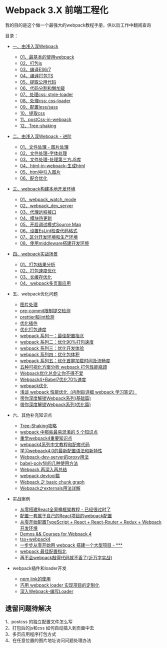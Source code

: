 # Webpack 3.X 前端工程化             

我的目的是这个做一个最强大的webpack教程手册，供以后工作中翻阅查询                

目录：             
- [一、由浅入深Webpack](./01、由浅入深Webpack/README.md#class1)
    - [01、最基本的使用webpack](./01、由浅入深Webpack/README.md#class1-item01)
    - [02、打包js](./01、由浅入深Webpack/README.md#class1-item02)
    - [03、编译ES6/7](./01、由浅入深Webpack/README.md#class1-item03)
    - [04、编译打包TS](./01、由浅入深Webpack/README.md#class1-item04)
    - [05、提取公用代码](./01、由浅入深Webpack/README.md#class1-item05)
    - [06、代码分割和懒加载](./01、由浅入深Webpack/README.md#class1-item06)                 
    - [07、处理css: style-loader](./01、由浅入深Webpack/README.md#class1-item07)
    - [08、处理css: css-loader](./01、由浅入深Webpack/README.md#class1-item08)
    - [09、配置less/sass](./01、由浅入深Webpack/README.md#class1-item09)
    - [10、提取css](./01、由浅入深Webpack/README.md#class1-item10)
    - [11、postCss-in-webpack](./01、由浅入深Webpack/README.md#class1-item11)
    - [12、Tree-shaking](./01、由浅入深Webpack/README.md#class1-item12)
    
- [二、由浅入深Webpack - 进阶](./02、由浅入深Webpack-进阶/README.md#class2)
    - [01、文件处理 - 图片处理](./02、由浅入深Webpack-进阶/README.md#class2-item01)
    - [02、文件处理-字体处理](./02、由浅入深Webpack-进阶/README.md#class2-item02)
    - [03、文件处理-处理第三方JS库](./02、由浅入深Webpack-进阶/README.md#class2-item03)
    - [04、html-in-webpack-生成html](./02、由浅入深Webpack-进阶/README.md#class2-item04)
    - [05、html中引入图片](./02、由浅入深Webpack-进阶/README.md#class2-item05)
    - [06、配合优化](./02、由浅入深Webpack-进阶/README.md#class2-item06)

- [三、webpack构建本地开发环境](./03、webpack构建本地开发环境/README.md#class3)
    - [01、webpack_watch_mode](./03、webpack构建本地开发环境/README.md#class3-item01)
    - [02、webpack_dev_server](./03、webpack构建本地开发环境/README.md#class3-item02)
    - [03、代理远程接口](./03、webpack构建本地开发环境/README.md#class3-item03)
    - [04、模块热更新](./03、webpack构建本地开发环境/README.md#class3-item04)
    - [05、开启调试模式Source Map](./03、webpack构建本地开发环境/README.md#class3-item05)
    - [06、设置EsLint检查代码格式](./03、webpack构建本地开发环境/README.md#class3-item06)
    - [07、区分开发环境和生产环境](./03、webpack构建本地开发环境/README.md#class3-item07)
    - [08、使用middleware搭建开发环境](./03、webpack构建本地开发环境/README.md#class3-item08)
    
- [四、webpack实战场景](./04、webpack实战场景/README.md#class4)
    - [01、打包结果分析](./04、webpack实战场景/README.md#class4-item01)
    - [02、打包速度优化](./04、webpack实战场景/README.md#class4-item02)
    - [03、长缓存优化](./04、webpack实战场景/README.md#class4-item03)
    - [04、webpack多页面应用](./04、webpack实战场景/README.md#class4-item04)


- 五、webpack优化问题
    - [图片处理](./05、webpack优化问题/01、图片处理.md)
    - [pre-commit限制提交检测](./05、webpack优化问题/02、pre-commit限制提交检测.md)
    - [prettier和lint检测](./05、webpack优化问题/03、prettier和lint检测.md)
    - [优化插件](./05、webpack优化问题/04、优化插件.md)
    - [优化打包速度](./05、webpack优化问题/05、优化打包速度.md)
    - [webpack 系列一：最佳配置指北](https://github.com/sisterAn/blog/issues/68)
    - [webpack 系列二：优化90%打包速度](https://github.com/sisterAn/blog/issues/63)
    - [webpack 系列三：优化开发体验](https://github.com/sisterAn/blog/issues/64)
    - [webpack 系列四：优化包体积](https://github.com/sisterAn/blog/issues/65)
    - [webpack 系列五：优化首屏加载时间及流畅度](https://github.com/sisterAn/blog/issues/66)
    - [五种可视化方案分析 webpack 打包性能瓶颈](https://github.com/sisterAn/blog/issues/67)
    - [Webpack优化总会让你不得不爱](https://juejin.im/post/6844904079320154126)
    - [Webpack4+Babel7优化70%速度](https://juejin.im/post/6844903784305393677)
    - [webpack优化](https://juejin.im/post/6844903927687675912)
    - [浅谈 webpack 性能优化（内附巨详细 webpack 学习笔记）](https://juejin.im/post/6844904142675279886)
    - [带你深度解锁Webpack系列(基础篇)](https://juejin.im/post/6844904079219490830)
    - [带你深度解锁Webpack系列(优化篇)](https://juejin.im/post/6844904093463347208)
    
    
    
- 六、其他补充知识点
    - [Tree-Shaking攻略](./06、其他/01、Tree-Shaking攻略/01、Tree-Shaking攻略.md)
    - [webpack 中那些最易混淆的 5 个知识点](./06、其他/02、五个易混淆的概念/02、五个易混淆的概念.md)
    - [重学webpack4重要知识点](./06、其他/03、重学webpack4重要知识点/03、重学webpack4重要知识点.md)
    - [webpack4系列中文教程和配套代码](https://github.com/dongyuanxin/webpack-demos)
    - [学习webpack4.0的最新配置语法和新特性](https://github.com/wlx200510/webpack4.x-learn)
    - [Webpack-dev-server的proxy用法](https://www.jianshu.com/p/f489e7764cb8)
    - [babel-polyfill的几种使用方法](https://blog.csdn.net/weixin_41224029/article/details/90213067)
    - [Webpack 再深入再总结](https://juejin.im/post/5e17c1dd6fb9a02fd67e9990?utm_source=gold_browser_extension)
    - [webpack devtool篇](https://www.jianshu.com/p/62dc120d96d0)
    - [Webpack 之 basic chunk graph](https://juejin.im/post/6844903952870440968)
    - [Webpack之externals用法详解](https://juejin.im/post/6844904190083350542)


- 实战案例
    - [从零搭建React全家桶框架教程 - 已经很过时了](https://github.com/brickspert/blog/issues/1)
    - [配置一套属于自己的React项目的webpack配置](https://github.com/heyushuo/Webpack-React)
    - [从零开始配置TypeScript + React + React-Router + Redux + Webpack开发环境](https://www.cnblogs.com/baqiphp/p/7647912.html)
    - [Demos && Courses for Webpack 4](https://github.com/dongyuanxin/webpack-demos)
    - [tsx+webpack4](https://github.com/cli-template-build/tsx-app)
    - [一步步从零开始用 webpack 搭建一个大型项目 - *** ](https://juejin.im/post/5de06aa851882572d672c1ad)
    - [webpack 最佳配置指北](https://juejin.im/post/5e0e1153e51d45414b74de65)
    - [再不会webpack敲得代码就不香了(近万字实战)](https://juejin.im/post/5de87444518825124c50cd36)

    
- webpack插件和loader开发
    - [npm link的使用](https://www.jianshu.com/p/aaa7db89a5b2)
    - [巧用 webpack loader 实现项目的定制化](https://www.jqhtml.com/44792.html)
    - [深入Webpack-编写Loader](https://segmentfault.com/a/1190000012718374)


## 遗留问题待解决              

1、postcss 的独立配置文件怎么写                            
2、打包后的js和css 如何自动插入到页面中去                    
3、多页应用程序打包方式                
4、在任意位置的图片地址访问问题处理办法                    



